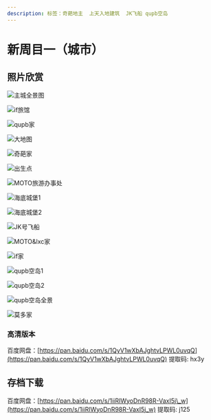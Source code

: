 ```yaml
---
description: 标签：奇葩地主  上天入地建筑  JK飞船 qupb空岛
---
```


# 新周目一（城市）

## 照片欣赏

![&#x4E3B;&#x57CE;&#x5168;&#x666F;&#x56FE;](../.gitbook/assets/minecraft-2019_2_21-20_18_09%20%281%29.png)

![if&#x65C5;&#x9986;](../.gitbook/assets/minecraft-2019_2_21-20_18_57.png)

![qupb&#x5BB6;](../.gitbook/assets/minecraft-2019_2_21-20_19_31.png)

![&#x5927;&#x5730;&#x56FE;](../.gitbook/assets/minecraft-2019_2_21-20_20_07.png)

![&#x5947;&#x8469;&#x5BB6;](../.gitbook/assets/minecraft-2019_2_21-20_20_18.png)

![&#x51FA;&#x751F;&#x70B9;](../.gitbook/assets/minecraft-2019_2_21-20_20_56.png)

![MOTO&#x65C5;&#x6E38;&#x529E;&#x4E8B;&#x5904;](../.gitbook/assets/minecraft-2019_2_21-20_21_20.png)

![&#x6D77;&#x5E95;&#x57CE;&#x5821;1](../.gitbook/assets/minecraft-2019_2_21-20_21_45.png)

![&#x6D77;&#x5E95;&#x57CE;&#x5821;2](../.gitbook/assets/minecraft-2019_2_21-20_22_01.png)

![JK&#x53F7;&#x98DE;&#x8239;](../.gitbook/assets/minecraft-2019_2_21-20_28_22.png)

![MOTO&amp;lxc&#x5BB6;](../.gitbook/assets/minecraft-2019_2_21-20_29_53.png)

![if&#x5BB6;](../.gitbook/assets/minecraft-2019_2_21-20_30_25.png)

![qupb&#x7A7A;&#x5C9B;1](../.gitbook/assets/minecraft-2019_2_21-20_32_33.png)

![qupb&#x7A7A;&#x5C9B;2](../.gitbook/assets/minecraft-2019_2_21-20_32_47.png)

![qupb&#x7A7A;&#x5C9B;&#x5168;&#x666F;](../.gitbook/assets/minecraft-2019_2_21-20_33_03.png)

![&#x83AB;&#x591A;&#x5BB6;](../.gitbook/assets/minecraft-2019_2_22-20_57_56.png)

### 高清版本

百度网盘：[https://pan.baidu.com/s/1QyV1wXbAJghtvLPWL0uvqQ](https://pan.baidu.com/s/1QyV1wXbAJghtvLPWL0uvqQ) 提取码: hx3y

## 存档下载

百度网盘：[https://pan.baidu.com/s/1iiRIWyoDnR98R-VaxI5j\_w](https://pan.baidu.com/s/1iiRIWyoDnR98R-VaxI5j_w) 提取码: j125

